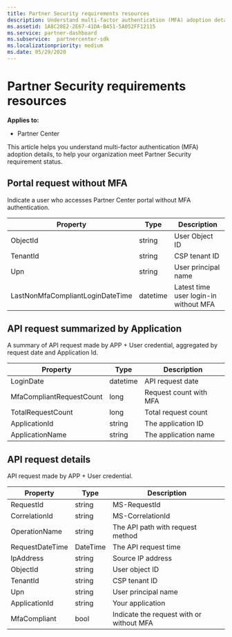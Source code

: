 ```yaml
---
title: Partner Security requirements resources
description: Understand multi-factor authentication (MFA) adoption details to meet Partner Security Requirements.
ms.assetid: 1A8C28E2-2E67-41DA-B451-5A052FF12115
ms.service: partner-dashboard
ms.subservice:  partnercenter-sdk
ms.localizationpriority: medium
ms.date: 05/29/2020
---
```


# Partner Security requirements resources

**Applies to:**

- Partner Center

This article helps you understand multi-factor authentication (MFA) adoption details, to help your organization meet Partner Security requirement status. 

## Portal request without MFA

Indicate a user who accesses Partner Center portal without MFA authentication.

| Property                            | Type            | Description                           |
|-------------------------------------|-----------------|---------------------------------------|
| ObjectId                            | string          | User Object ID                        |
| TenantId                            | string          | CSP tenant ID                         |
| Upn                                 | string          | User principal name                   |
| LastNonMfaCompliantLoginDateTime    | datetime        | Latest time user login-in without MFA |


## API request summarized by Application

A summary of API request made by APP + User credential, aggregated by request date and Application Id.

| Property                            | Type            | Description               |
|-------------------------------------|-----------------|---------------------------|
| LoginDate                           | datetime        | API request date          |
| MfaCompliantRequestCount            | long            | Request count with MFA    |
| TotalRequestCount                   | long            | Total request count       |
| ApplicationId                       | string          | The application ID        |
| ApplicationName                     | string          | The application name      |


## API request details

API request made by APP + User credential. 

| Property                            | Type            | Description                              |
|-------------------------------------|-----------------|------------------------------------------|
| RequestId                           | string          | MS-RequestId                             |
| CorrelationId                       | string          | MS-CorrelationId                         |
| OperationName                       | string          | The API path with request method         |
| RequestDateTime                     | DateTime        | The API request time                     |
| IpAddress                           | string          | Source IP address                        |
| ObjectId                            | string          | User object ID                           |
| TenantId                            | string          | CSP tenant ID                            |
| Upn                                 | string          | User principal name                      |
| ApplicationId                       | string          | Your application                         |
| MfaCompliant                        | bool            | Indicate the request with or without MFA |
